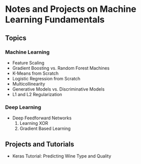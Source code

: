 # Notes and Projects on Machine Learning Fundamentals

## Topics
### Machine Learning
- Feature Scaling
- Gradient Boosting vs. Random Forest Machines
- K-Means from Scratch
- Logistic Regression from Scratch
- Multicollinearity
- Generative Models vs. Discriminative Models
- L1 and L2 Regularization

### Deep Learning
- Deep Feedforward Networks
    1. Learning XOR
    2. Gradient Based Learning


## Projects and Tutorials
- Keras Tutorial: Predicting Wine Type and Quality
